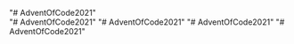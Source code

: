"# AdventOfCode2021"  
"# AdventOfCode2021" 
"# AdventOfCode2021" 
"# AdventOfCode2021" 
"# AdventOfCode2021" 
